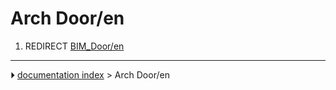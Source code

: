 # Arch Door/en
1.  REDIRECT [BIM_Door/en](BIM_Door/en.md)



---
⏵ [documentation index](../README.md) > Arch Door/en

